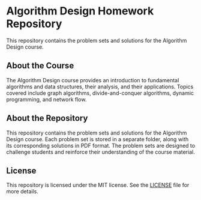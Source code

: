 # Algorithm Design Homework Repository

This repository contains the problem sets and solutions for the Algorithm Design course.

## About the Course

The Algorithm Design course provides an introduction to fundamental algorithms and data structures, their analysis, and their applications. Topics covered include graph algorithms, divide-and-conquer algorithms, dynamic programming, and network flow.

## About the Repository

This repository contains the problem sets and solutions for the Algorithm Design course. Each problem set is stored in a separate folder, along with its corresponding solutions in PDF format. The problem sets are designed to challenge students and reinforce their understanding of the course material.

## License

This repository is licensed under the MIT license. See the [LICENSE](LICENSE) file for more details.
